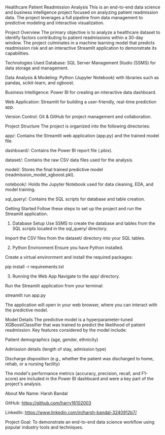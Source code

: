 Healthcare Patient Readmission Analysis
This is an end-to-end data science and business intelligence project focused on analyzing patient readmission data. The project leverages a full pipeline from data management to predictive modeling and interactive visualization.

Project Overview
The primary objective is to analyze a healthcare dataset to identify factors contributing to patient readmissions within a 30-day window. The project culminates in a machine learning model that predicts readmission risk and an interactive Streamlit application to demonstrate its capabilities.

Technologies Used
Database: SQL Server Management Studio (SSMS) for data storage and management.

Data Analysis & Modeling: Python (Jupyter Notebook) with libraries such as pandas, scikit-learn, and xgboost.

Business Intelligence: Power BI for creating an interactive data dashboard.

Web Application: Streamlit for building a user-friendly, real-time prediction app.

Version Control: Git & GitHub for project management and collaboration.

Project Structure
The project is organized into the following directories:

app/: Contains the Streamlit web application (app.py) and the trained model file.

dashboard/: Contains the Power BI report file (.pbix).

dataset/: Contains the raw CSV data files used for the analysis.

model/: Stores the final trained predictive model (readmission_model_xgboost.pkl).

notebook/: Holds the Jupyter Notebook used for data cleaning, EDA, and model training.

sql_query/: Contains the SQL scripts for database and table creation.

Getting Started
Follow these steps to set up the project and run the Streamlit application.

1. Database Setup
Use SSMS to create the database and tables from the SQL scripts located in the sql_query/ directory.

Import the CSV files from the dataset/ directory into your SQL tables.

2. Python Environment
Ensure you have Python installed.

Create a virtual environment and install the required packages:

pip install -r requirements.txt



3. Running the Web App
Navigate to the app/ directory.

Run the Streamlit application from your terminal:

streamlit run app.py



The application will open in your web browser, where you can interact with the predictive model.

Model Details
The predictive model is a hyperparameter-tuned XGBoostClassifier that was trained to predict the likelihood of patient readmission. Key features considered by the model include:

Patient demographics (age, gender, ethnicity)

Admission details (length of stay, admission type)

Discharge disposition (e.g., whether the patient was discharged to home, rehab, or a nursing facility)

The model's performance metrics (accuracy, precision, recall, and F1-score) are included in the Power BI dashboard and were a key part of the project's analysis.

About Me
Name: Harsh Bandal

GitHub: https://github.com/harry16102003

LinkedIn: https://www.linkedin.com/in/harsh-bandal-3240912b7/

Project Goal: To demonstrate an end-to-end data science workflow using popular industry tools and techniques.
